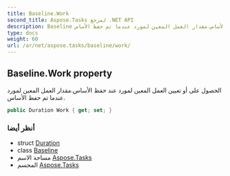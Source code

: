 ```yaml
---
title: Baseline.Work
second_title: Aspose.Tasks لمرجع .NET API
description: Baseline ملكية. الحصول على أو تعيين العمل المعين لمورد عند حفظ الأساس.مقدار العمل المعين لمورد عندما تم حفظ الأساس.
type: docs
weight: 60
url: /ar/net/aspose.tasks/baseline/work/
---
```

## Baseline.Work property

الحصول على أو تعيين العمل المعين لمورد عند حفظ الأساس.مقدار العمل المعين لمورد عندما تم حفظ الأساس.

```csharp
public Duration Work { get; set; }
```

### أنظر أيضا

* struct [Duration](../../duration/)
* class [Baseline](../)
* مساحة الاسم [Aspose.Tasks](../../baseline/)
* المجسم [Aspose.Tasks](../../../)


